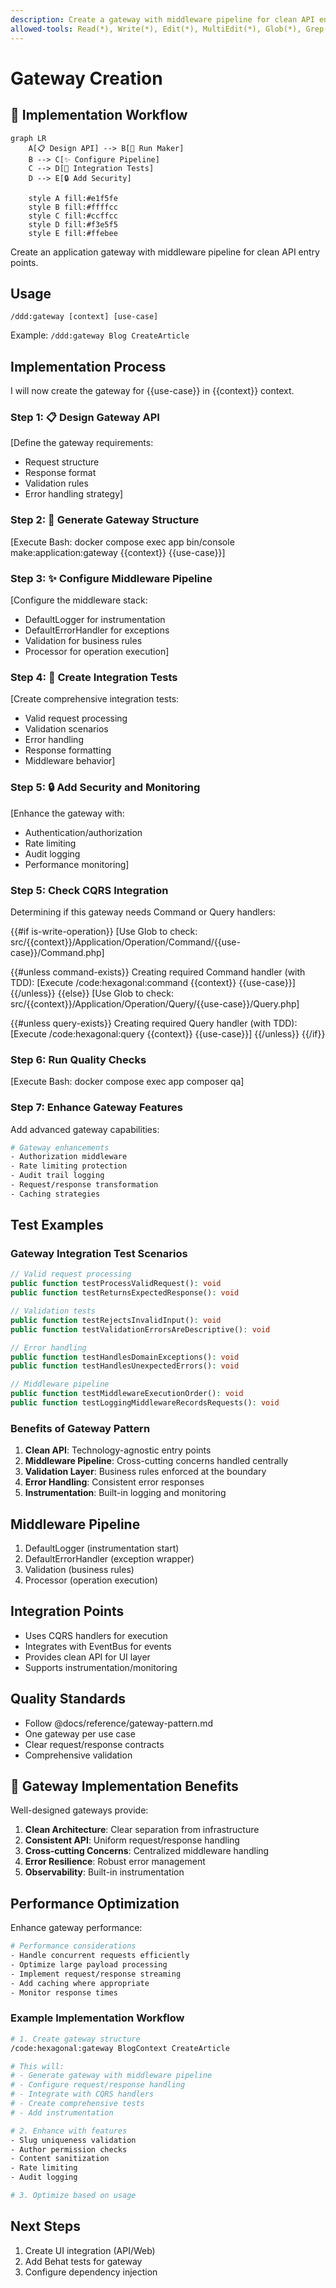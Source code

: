 ```yaml
---
description: Create a gateway with middleware pipeline for clean API entry points
allowed-tools: Read(*), Write(*), Edit(*), MultiEdit(*), Glob(*), Grep(*), Bash(*), TodoWrite
---
```


# Gateway Creation

## 🎯 Implementation Workflow

```mermaid
graph LR
    A[📋 Design API] --> B[🔧 Run Maker]
    B --> C[✨ Configure Pipeline]
    C --> D[🧪 Integration Tests]
    D --> E[🔒 Add Security]
    
    style A fill:#e1f5fe
    style B fill:#ffffcc
    style C fill:#ccffcc
    style D fill:#f3e5f5
    style E fill:#ffebee
```

Create an application gateway with middleware pipeline for clean API entry points.

## Usage
`/ddd:gateway [context] [use-case]`

Example: `/ddd:gateway Blog CreateArticle`

## Implementation Process

I will now create the gateway for {{use-case}} in {{context}} context.

### Step 1: 📋 Design Gateway API

[Define the gateway requirements:
- Request structure
- Response format
- Validation rules
- Error handling strategy]

### Step 2: 🔧 Generate Gateway Structure

[Execute Bash: docker compose exec app bin/console make:application:gateway {{context}} {{use-case}}]

### Step 3: ✨ Configure Middleware Pipeline

[Configure the middleware stack:
- DefaultLogger for instrumentation
- DefaultErrorHandler for exceptions
- Validation for business rules
- Processor for operation execution]

### Step 4: 🧪 Create Integration Tests

[Create comprehensive integration tests:
- Valid request processing
- Validation scenarios
- Error handling
- Response formatting
- Middleware behavior]

### Step 5: 🔒 Add Security and Monitoring

[Enhance the gateway with:
- Authentication/authorization
- Rate limiting
- Audit logging
- Performance monitoring]

### Step 5: Check CQRS Integration

Determining if this gateway needs Command or Query handlers:

{{#if is-write-operation}}
[Use Glob to check: src/{{context}}/Application/Operation/Command/{{use-case}}/Command.php]

{{#unless command-exists}}
Creating required Command handler (with TDD):
[Execute /code:hexagonal:command {{context}} {{use-case}}]
{{/unless}}
{{else}}
[Use Glob to check: src/{{context}}/Application/Operation/Query/{{use-case}}/Query.php]

{{#unless query-exists}}
Creating required Query handler (with TDD):
[Execute /code:hexagonal:query {{context}} {{use-case}}]
{{/unless}}
{{/if}}

### Step 6: Run Quality Checks

[Execute Bash: docker compose exec app composer qa]

### Step 7: Enhance Gateway Features

Add advanced gateway capabilities:

```bash
# Gateway enhancements
- Authorization middleware
- Rate limiting protection
- Audit trail logging
- Request/response transformation
- Caching strategies
```

## Test Examples

### Gateway Integration Test Scenarios
```php
// Valid request processing
public function testProcessValidRequest(): void
public function testReturnsExpectedResponse(): void

// Validation tests
public function testRejectsInvalidInput(): void
public function testValidationErrorsAreDescriptive(): void

// Error handling
public function testHandlesDomainExceptions(): void
public function testHandlesUnexpectedErrors(): void

// Middleware pipeline
public function testMiddlewareExecutionOrder(): void
public function testLoggingMiddlewareRecordsRequests(): void
```

### Benefits of Gateway Pattern

1. **Clean API**: Technology-agnostic entry points
2. **Middleware Pipeline**: Cross-cutting concerns handled centrally
3. **Validation Layer**: Business rules enforced at the boundary
4. **Error Handling**: Consistent error responses
5. **Instrumentation**: Built-in logging and monitoring

## Middleware Pipeline
1. DefaultLogger (instrumentation start)
2. DefaultErrorHandler (exception wrapper)
3. Validation (business rules)
4. Processor (operation execution)

## Integration Points
- Uses CQRS handlers for execution
- Integrates with EventBus for events
- Provides clean API for UI layer
- Supports instrumentation/monitoring

## Quality Standards
- Follow @docs/reference/gateway-pattern.md
- One gateway per use case
- Clear request/response contracts
- Comprehensive validation

## 🚨 Gateway Implementation Benefits

Well-designed gateways provide:

1. **Clean Architecture**: Clear separation from infrastructure
2. **Consistent API**: Uniform request/response handling
3. **Cross-cutting Concerns**: Centralized middleware handling
4. **Error Resilience**: Robust error management
5. **Observability**: Built-in instrumentation

## Performance Optimization

Enhance gateway performance:

```bash
# Performance considerations
- Handle concurrent requests efficiently
- Optimize large payload processing
- Implement request/response streaming
- Add caching where appropriate
- Monitor response times
```

### Example Implementation Workflow

```bash
# 1. Create gateway structure
/code:hexagonal:gateway BlogContext CreateArticle

# This will:
# - Generate gateway with middleware pipeline
# - Configure request/response handling
# - Integrate with CQRS handlers
# - Create comprehensive tests
# - Add instrumentation

# 2. Enhance with features
- Slug uniqueness validation
- Author permission checks
- Content sanitization
- Rate limiting
- Audit logging

# 3. Optimize based on usage
```

## Next Steps
1. Create UI integration (API/Web)
2. Add Behat tests for gateway
3. Configure dependency injection